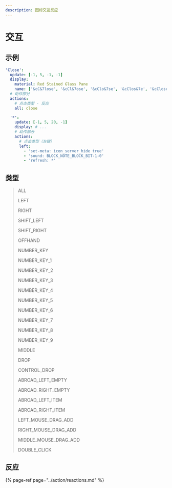 ```yaml
---
description: 图标交互反应
---
```


# 交互

## 示例

```yaml
'Close':
  update: [-1, 5, -1, -1]
  display:
    material: Red Stained Glass Pane
    name: ['&cC&7lose', '&cCl&7ose', '&cClo&7se', '&cClos&7e', '&cClose']
  # 动作部分
  actions:
    # 点击类型 - 反应
    all: close
```

```yaml
  '*':
    update: [-1, 5, 20, -1]
    display: # ...
    # 动作部分
    actions:
      # 点击类型（左键）
      left:
        - 'set-meta: icon_server_hide true'
        - 'sound: BLOCK_NOTE_BLOCK_BIT-1-0'
        - 'refresh: *'
```

## 类型

> ALL
>
> LEFT
>
> RIGHT
>
> SHIFT\_LEFT
>
> SHIFT\_RIGHT
>
> OFFHAND
>
> NUMBER\_KEY
>
> NUMBER\_KEY\_1
>
> NUMBER\_KEY\_2
>
> NUMBER\_KEY\_3
>
> NUMBER\_KEY\_4
>
> NUMBER\_KEY\_5
>
> NUMBER\_KEY\_6
>
> NUMBER\_KEY\_7
>
> NUMBER\_KEY\_8
>
> NUMBER\_KEY\_9
>
> MIDDLE
>
> DROP
>
> CONTROL\_DROP
>
> ABROAD\_LEFT\_EMPTY
>
> ABROAD\_RIGHT\_EMPTY
>
> ABROAD\_LEFT\_ITEM
>
> ABROAD\_RIGHT\_ITEM
>
> LEFT\_MOUSE\_DRAG\_ADD
>
> RIGHT\_MOUSE\_DRAG\_ADD
>
> MIDDLE\_MOUSE\_DRAG\_ADD
>
> DOUBLE\_CLICK

## 反应

{% page-ref page="../action/reactions.md" %}



